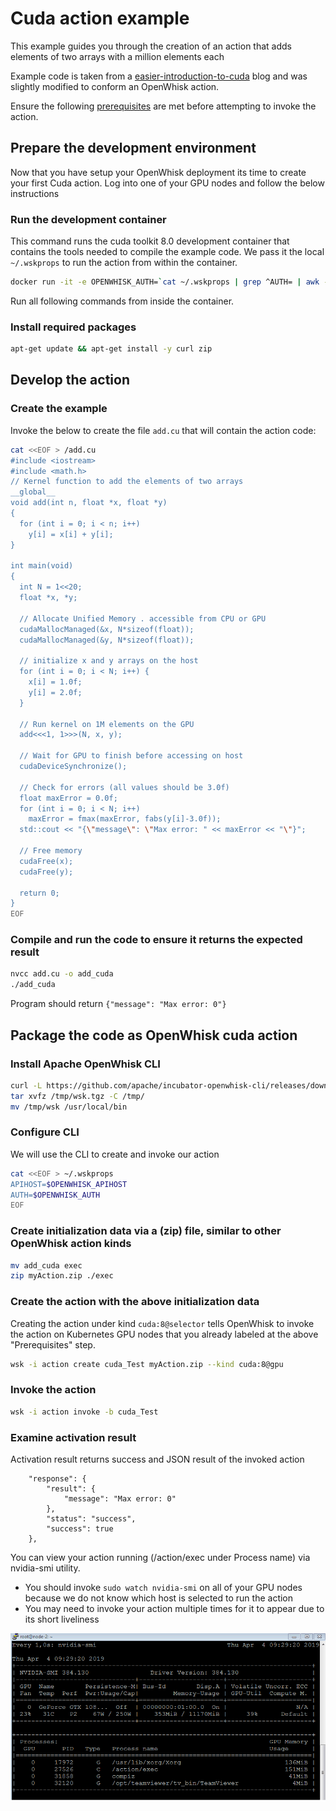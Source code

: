 # Cuda action example

This example guides you through the creation of an action that adds elements of two arrays with a million elements each

Example code is taken from a [easier-introduction-to-cuda](https://devblogs.nvidia.com/even-easier-introduction-cuda/) blog and
was slightly modified to conform an OpenWhisk action.

Ensure the following [prerequisites](https://github.com/5g-media/incubator-openwhisk-deploy-kube/blob/gpu/docs/k8s-gpu-prerequisites.md) are met before attempting to invoke the action.

## Prepare the development environment

Now that you have setup your OpenWhisk deployment its time to create your first Cuda action. Log into one of your GPU nodes and follow the below instructions

### Run the development container

This command runs the cuda toolkit 8.0 development container that contains the tools needed to compile the example code. We pass it the local `~/.wskprops` to run the action from within the container.

```bash
docker run -it -e OPENWHISK_AUTH=`cat ~/.wskprops | grep ^AUTH= | awk -F= '{print $2}'` -e OPENWHISK_APIHOST=`cat ~/.wskprops | grep ^APIHOST= | awk -F= '{print $2}'` --rm nvidia/cuda:8.0-devel-ubuntu16.04 /bin/bash
```

Run all following commands from inside the container.

### Install required packages

```bash
apt-get update && apt-get install -y curl zip
```

## Develop the action

### Create the example

Invoke the below to create the file `add.cu` that will contain the action code:

```bash
cat <<EOF > /add.cu
#include <iostream>
#include <math.h>
// Kernel function to add the elements of two arrays
__global__
void add(int n, float *x, float *y)
{
  for (int i = 0; i < n; i++)
    y[i] = x[i] + y[i];
}

int main(void)
{
  int N = 1<<20;
  float *x, *y;

  // Allocate Unified Memory . accessible from CPU or GPU
  cudaMallocManaged(&x, N*sizeof(float));
  cudaMallocManaged(&y, N*sizeof(float));

  // initialize x and y arrays on the host
  for (int i = 0; i < N; i++) {
    x[i] = 1.0f;
    y[i] = 2.0f;
  }

  // Run kernel on 1M elements on the GPU
  add<<<1, 1>>>(N, x, y);

  // Wait for GPU to finish before accessing on host
  cudaDeviceSynchronize();

  // Check for errors (all values should be 3.0f)
  float maxError = 0.0f;
  for (int i = 0; i < N; i++)
    maxError = fmax(maxError, fabs(y[i]-3.0f));
  std::cout << "{\"message\": \"Max error: " << maxError << "\"}";

  // Free memory
  cudaFree(x);
  cudaFree(y);
  
  return 0;
}
EOF
```

### Compile and run the code to ensure it returns the expected result

```bash
nvcc add.cu -o add_cuda
./add_cuda
```

Program should return `{"message": "Max error: 0"}`

## Package the code as OpenWhisk cuda action

### Install Apache OpenWhisk CLI

```bash
curl -L https://github.com/apache/incubator-openwhisk-cli/releases/download/latest/OpenWhisk_CLI-latest-linux-amd64.tgz -o /tmp/wsk.tgz
tar xvfz /tmp/wsk.tgz -C /tmp/
mv /tmp/wsk /usr/local/bin
```

### Configure CLI

We will use the CLI to create and invoke our action

```bash
cat <<EOF > ~/.wskprops
APIHOST=$OPENWHISK_APIHOST
AUTH=$OPENWHISK_AUTH
EOF
```

### Create initialization data via a (zip) file, similar to other OpenWhisk action kinds 

```bash
mv add_cuda exec
zip myAction.zip ./exec
```

### Create the action with the above initialization data

Creating the action under kind `cuda:8@selector` tells OpenWhisk to invoke the action on Kubernetes GPU nodes
that you already labeled at the above "Prerequisites" step.

```bash
wsk -i action create cuda_Test myAction.zip --kind cuda:8@gpu
```

### Invoke the action

```bash
wsk -i action invoke -b cuda_Test
```

### Examine activation result

Activation result returns success and JSON result of the invoked action

```
    "response": {
        "result": {
            "message": "Max error: 0"
        },
        "status": "success",
        "success": true
    },
```

You can view your action running (/action/exec under Process name) via nvidia-smi utility.

* You should invoke `sudo watch nvidia-smi` on all of your GPU nodes because we do not know which host is selected to run the action
* You may need to invoke your action multiple times for it to appear due to its short liveliness

![alt text](nvidia-smi.bmp)

